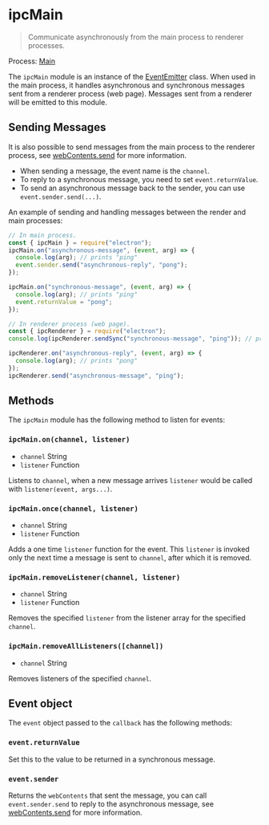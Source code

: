 # ipcMain

> Communicate asynchronously from the main process to renderer processes.

Process: [Main](../glossary.md#main-process)

The `ipcMain` module is an instance of the
[EventEmitter](https://nodejs.org/api/events.html#events_class_eventemitter) class. When used in the main
process, it handles asynchronous and synchronous messages sent from a renderer
process (web page). Messages sent from a renderer will be emitted to this
module.

## Sending Messages

It is also possible to send messages from the main process to the renderer
process, see [webContents.send][web-contents-send] for more information.

- When sending a message, the event name is the `channel`.
- To reply to a synchronous message, you need to set `event.returnValue`.
- To send an asynchronous message back to the sender, you can use
  `event.sender.send(...)`.

An example of sending and handling messages between the render and main
processes:

```javascript
// In main process.
const { ipcMain } = require("electron");
ipcMain.on("asynchronous-message", (event, arg) => {
  console.log(arg); // prints "ping"
  event.sender.send("asynchronous-reply", "pong");
});

ipcMain.on("synchronous-message", (event, arg) => {
  console.log(arg); // prints "ping"
  event.returnValue = "pong";
});
```

```javascript
// In renderer process (web page).
const { ipcRenderer } = require("electron");
console.log(ipcRenderer.sendSync("synchronous-message", "ping")); // prints "pong"

ipcRenderer.on("asynchronous-reply", (event, arg) => {
  console.log(arg); // prints "pong"
});
ipcRenderer.send("asynchronous-message", "ping");
```

## Methods

The `ipcMain` module has the following method to listen for events:

### `ipcMain.on(channel, listener)`

- `channel` String
- `listener` Function

Listens to `channel`, when a new message arrives `listener` would be called with
`listener(event, args...)`.

### `ipcMain.once(channel, listener)`

- `channel` String
- `listener` Function

Adds a one time `listener` function for the event. This `listener` is invoked
only the next time a message is sent to `channel`, after which it is removed.

### `ipcMain.removeListener(channel, listener)`

- `channel` String
- `listener` Function

Removes the specified `listener` from the listener array for the specified
`channel`.

### `ipcMain.removeAllListeners([channel])`

- `channel` String

Removes listeners of the specified `channel`.

## Event object

The `event` object passed to the `callback` has the following methods:

### `event.returnValue`

Set this to the value to be returned in a synchronous message.

### `event.sender`

Returns the `webContents` that sent the message, you can call
`event.sender.send` to reply to the asynchronous message, see
[webContents.send][web-contents-send] for more information.

[web-contents-send]: web-contents.md#webcontentssendchannel-arg1-arg2-
